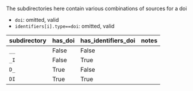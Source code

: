 The subdirectories here contain various combinations of sources for a doi 

- `doi`: omitted, valid
- `identifiers[i].type==doi`: omitted, valid

| subdirectory | has_doi   | has_identifiers_doi | notes |
| --- | --- | --- | --- |
| `__` | False | False | |
| `_I` | False | True | |
| `D_` | True | False | |
| `DI` | True | True | |
